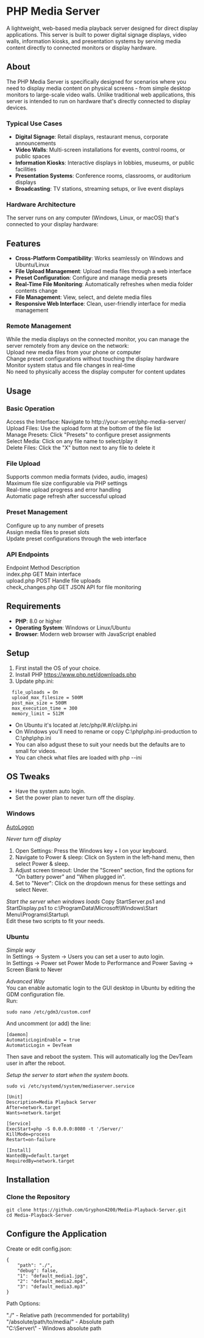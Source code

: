 # PHP Media Server

A lightweight, web-based media playback server designed for direct display applications. This server is built to power digital signage displays, video walls, information kiosks, and presentation systems by serving media content directly to connected monitors or display hardware.

## About

The PHP Media Server is specifically designed for scenarios where you need to display media content on physical screens - from simple desktop monitors to large-scale video walls. Unlike traditional web applications, this server is intended to run on hardware that's directly connected to display devices.

### Typical Use Cases
- **Digital Signage**: Retail displays, restaurant menus, corporate announcements
- **Video Walls**: Multi-screen installations for events, control rooms, or public spaces  
- **Information Kiosks**: Interactive displays in lobbies, museums, or public facilities
- **Presentation Systems**: Conference rooms, classrooms, or auditorium displays
- **Broadcasting**: TV stations, streaming setups, or live event displays

### Hardware Architecture
The server runs on any computer (Windows, Linux, or macOS) that's connected to your display hardware:

## Features

- **Cross-Platform Compatibility**: Works seamlessly on Windows and Ubuntu/Linux
- **File Upload Management**: Upload media files through a web interface
- **Preset Configuration**: Configure and manage media presets
- **Real-Time File Monitoring**: Automatically refreshes when media folder contents change
- **File Management**: View, select, and delete media files
- **Responsive Web Interface**: Clean, user-friendly interface for media management

### Remote Management
While the media displays on the connected monitor, you can manage the server remotely from any device on the network:  
Upload new media files from your phone or computer  
Change preset configurations without touching the display hardware  
Monitor system status and file changes in real-time  
No need to physically access the display computer for content updates  

## Usage  

### Basic Operation
Access the Interface: Navigate to http://your-server/php-media-server/  
Upload Files: Use the upload form at the bottom of the file list  
Manage Presets: Click "Presets" to configure preset assignments  
Select Media: Click on any file name to select/play it  
Delete Files: Click the "X" button next to any file to delete it  
### File Upload  
Supports common media formats (video, audio, images)  
Maximum file size configurable via PHP settings  
Real-time upload progress and error handling  
Automatic page refresh after successful upload  
### Preset Management  
Configure up to any number of presets  
Assign media files to preset slots  
Update preset configurations through the web interface  
### API Endpoints  
Endpoint	Method	Description  
index.php	GET	Main interface  
upload.php	POST	Handle file uploads  
check_changes.php	GET	JSON API for file monitoring  

## Requirements

- **PHP**: 8.0 or higher
- **Operating System**: Windows or Linux/Ubuntu
- **Browser**: Modern web browser with JavaScript enabled

## Setup

1. First install the OS of your choice.
2. Install PHP <https://www.php.net/downloads.php>
3. Update php.ini:
```
  file_uploads = On
  upload_max_filesize = 500M
  post_max_size = 500M
  max_execution_time = 300
  memory_limit = 512M
```
- On Ubuntu it's located at /etc/php/#.#/cli/php.ini
- On Windows you'll need to rename or copy C:\php\php.ini-production to C:\php\php.ini
- You can also adgust these to suit your needs but the defaults are to small for videos.
- You can check what files are loaded with php --ini

## OS Tweaks
- Have the system auto login. 
- Set the power plan to never turn off the display. 

### Windows 
[AutoLogon](https://learn.microsoft.com/en-us/sysinternals/downloads/autologon)  
  
*Never turn off display*  
1. Open Settings: Press the Windows key + I on your keyboard.
2. Navigate to Power & sleep: Click on System in the left-hand menu, then select Power & sleep.
3. Adjust screen timeout: Under the "Screen" section, find the options for "On battery power" and "When plugged in".
4. Set to "Never": Click on the dropdown menus for these settings and select Never.

*Start the server when windows loads*
Copy StartServer.ps1 and StartDisplay.ps1 to c:\ProgramData\Microsoft\Windows\Start Menu\Programs\Startup\  
Edit these two scripts to fit your needs.  

### Ubuntu 
*Simple way*  
In Settings -> System -> Users you can set a user to auto login.  
In Settings -> Power set Power Mode to Performance and Power Saving -> Screen Blank to Never  

*Advanced Way*  
You can enable automatic login to the GUI desktop in Ubuntu by editing the GDM configuration file.  
Run:  
```
sudo nano /etc/gdm3/custom.conf
```  
And uncomment (or add) the line: 
```
[daemon]
AutomaticLoginEnable = true
AutomaticLogin = DevTeam
```
Then save and reboot the system. This will automatically log the DevTeam user in after the reboot.

*Setup the server to start when the system boots.*
```
sudo vi /etc/systemd/system/mediaserver.service

[Unit]
Description=Media Playback Server
After=network.target
Wants=network.target

[Service]
ExecStart=php -S 0.0.0.0:8080 -t '/Server/'
KillMode=process
Restart=on-failure

[Install]
WantedBy=default.target
RequiredBy=network.target
```

## Installation

### Clone the Repository
```
git clone https://github.com/Gryphon4200/Media-Playback-Server.git
cd Media-Playback-Server
```

## Configure the Application
Create or edit config.json:
```
{
    "path": "./",
    "debug": false,
    "1": "default_media1.jpg",
    "2": "default_media2.mp4",
    "3": "default_media3.mp3"
}
```
Path Options:

"./" - Relative path (recommended for portability)  
"/absolute/path/to/media/" - Absolute path  
"C:\\Server\\" - Windows absolute path  
